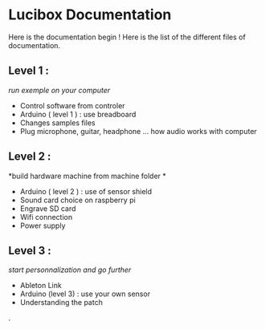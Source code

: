 # Lucibox Documentation

Here is the documentation begin ! Here is the list of the different files of documentation. 

## Level 1 :
*run exemple on your computer*

* Control software from controler
* Arduino ( level 1 ) : use breadboard
* Changes samples files 
* Plug microphone, guitar, headphone ... how audio works with computer

## Level 2 :
*build hardware machine from machine folder *

* Arduino ( level 2 ) : use of sensor shield 
* Sound card choice on raspberry pi
* Engrave SD card
* Wifi connection
* Power supply 

## Level 3 :
*start personnalization and go further*
* Ableton Link
* Arduino (level 3) : use your own sensor
* Understanding the patch





. 

